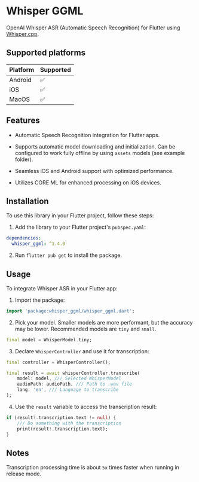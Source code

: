 
# Whisper GGML



OpenAI Whisper ASR (Automatic Speech Recognition) for Flutter using [Whisper.cpp](https://github.com/ggerganov/whisper.cpp).




## Supported platforms


| Platform  | Supported |
|-----------|-----------|
| Android   | ✅        |
| iOS       | ✅        |
| MacOS     | ✅        |





## Features



- Automatic Speech Recognition integration for Flutter apps.

- Supports automatic model downloading and initialization. Can be configured to work fully offline by using `assets` models (see example folder).

- Seamless iOS and Android support with optimized performance.

- Utilizes CORE ML for enhanced processing on iOS devices.



## Installation



To use this library in your Flutter project, follow these steps:



1. Add the library to your Flutter project's `pubspec.yaml`:

```yaml
dependencies:
  whisper_ggml: ^1.4.0
```

2. Run `flutter pub get` to install the package.



## Usage



To integrate Whisper ASR in your Flutter app:



1. Import the package:

```dart
import 'package:whisper_ggml/whisper_ggml.dart';
```



2. Pick your model. Smaller models are more performant, but the accuracy may be lower. Recommended models are `tiny` and `small`.

```dart
final model = WhisperModel.tiny;
```

3. Declare `WhisperController` and use it for transcription:

```dart
final controller = WhisperController();

final result = await whisperController.transcribe(
    model: model, /// Selected WhisperModel
    audioPath: audioPath, /// Path to .wav file
    lang: 'en', /// Language to transcribe
);
```

4. Use the `result` variable to access the transcription result:

```dart
if (result?.transcription.text != null) {
    /// Do something with the transcription
    print(result!.transcription.text);
}
```



## Notes



Transcription processing time is about `5x` times faster when running in release mode.
